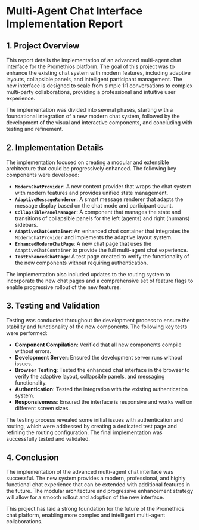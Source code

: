 


# Multi-Agent Chat Interface Implementation Report

## 1. Project Overview

This report details the implementation of an advanced multi-agent chat interface for the Promethios platform. The goal of this project was to enhance the existing chat system with modern features, including adaptive layouts, collapsible panels, and intelligent participant management. The new interface is designed to scale from simple 1:1 conversations to complex multi-party collaborations, providing a professional and intuitive user experience.

The implementation was divided into several phases, starting with a foundational integration of a new modern chat system, followed by the development of the visual and interactive components, and concluding with testing and refinement.



## 2. Implementation Details

The implementation focused on creating a modular and extensible architecture that could be progressively enhanced. The following key components were developed:

*   **`ModernChatProvider`**: A new context provider that wraps the chat system with modern features and provides unified state management.
*   **`AdaptiveMessageRenderer`**: A smart message renderer that adapts the message display based on the chat mode and participant count.
*   **`CollapsiblePanelManager`**: A component that manages the state and transitions of collapsible panels for the left (agents) and right (humans) sidebars.
*   **`AdaptiveChatContainer`**: An enhanced chat container that integrates the `ModernChatProvider` and implements the adaptive layout system.
*   **`EnhancedModernChatPage`**: A new chat page that uses the `AdaptiveChatContainer` to provide the full multi-agent chat experience.
*   **`TestEnhancedChatPage`**: A test page created to verify the functionality of the new components without requiring authentication.

The implementation also included updates to the routing system to incorporate the new chat pages and a comprehensive set of feature flags to enable progressive rollout of the new features.



## 3. Testing and Validation

Testing was conducted throughout the development process to ensure the stability and functionality of the new components. The following key tests were performed:

*   **Component Compilation**: Verified that all new components compile without errors.
*   **Development Server**: Ensured the development server runs without issues.
*   **Browser Testing**: Tested the enhanced chat interface in the browser to verify the adaptive layout, collapsible panels, and messaging functionality.
*   **Authentication**: Tested the integration with the existing authentication system.
*   **Responsiveness**: Ensured the interface is responsive and works well on different screen sizes.

The testing process revealed some initial issues with authentication and routing, which were addressed by creating a dedicated test page and refining the routing configuration. The final implementation was successfully tested and validated.



## 4. Conclusion

The implementation of the advanced multi-agent chat interface was successful. The new system provides a modern, professional, and highly functional chat experience that can be extended with additional features in the future. The modular architecture and progressive enhancement strategy will allow for a smooth rollout and adoption of the new interface.

This project has laid a strong foundation for the future of the Promethios chat platform, enabling more complex and intelligent multi-agent collaborations.


